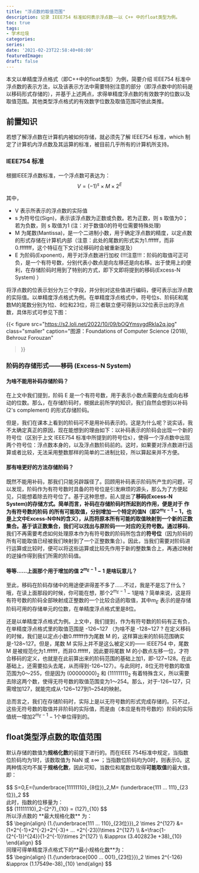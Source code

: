 ```yaml
---
title: "浮点数的取值范围"
description: 记录 IEEE754 标准如何表示浮点数——以 C++ 中的float类型为例。
toc: true
tags: 
- 学术垃圾
categories:
series:
date: '2021-02-23T22:58:40+08:00'
featuredImage:
draft: false
---
```






本文以单精度浮点格式（即C++中的float类型）为例，简要介绍 IEEE754 标准中浮点数的表示方法，以及该表示方法中需要特别注意的部分（即浮点数中的阶码是以移码形式存储的），并基于上述两点，求得单精度浮点数的有效数字的位数以及取值范围。其他类型浮点格式的有效数字位数及取值范围可依此类推。

## 前置知识

若想了解浮点数在计算机内被如何存储，就必须先了解 IEEE754 标准，which 制定了计算机内浮点数及其运算的标准，被目前几乎所有的计算机所支持。

### IEEE754 标准

根据IEEE浮点数标准，一个浮点数可表达为：
$$
V=(-1)^s \times M \times 2^E
$$

其中，

- V 表示所表示的浮点数的实际值
- s 为符号位(Sign)，表示该浮点数为正数或负数。若为正数，则 s 取值为0；若为负数，则 s 取值为1 (注：对于数值0的符号位需要特殊处理)
- M 为尾数(Mantissa)，是一个二进制小数，用于确定浮点数的精度，以定点数的形式存储在计算机内部（注意：此处的尾数的形式实为1.ffffff，而非0.fffffff，这个特征在下文讨论移码时会被重新提及）
- E 为阶码(Exponent)，用于对浮点数进行加权 (!!!注意!!!：阶码的取值可正可负，是一个有符号数，分别代表小数点是向左移还是向右移。出于使用上的便利，在存储阶码时用到了特别的方式，即下文即将提到的移码(Excess-N System) ）

将浮点数的位表示划分为三个字段，并分别对这些值进行编码，便可表示出浮点数的实际值。以单精度浮点格式为例。在单精度浮点格式中，符号位s、阶码E和尾数M的尾数分别为1位、8位和23位，将三者联立便可得到以32位表示出的浮点数，具体形式可参见下图：


{{< figure
  src="https://s2.loli.net/2022/10/09/bOQYmsygdRkIa2q.jpg"
  class="smaller"
  caption="图源：Foundations of Computer Science (2018), Behrouz Forouzan"
>}}


### 阶码的存储形式——移码 (Excess-N System)

#### 为啥不能用补码存储阶码？

在上文中我们提到，阶码 E 是一个有符号数，用于表示小数点需要向左或向右移动的位数。那么，在存储阶码时，根据此前所学的知识，我们自然会想到以补码 (2's complement) 的形式存储阶码。

但是，我们在课本上看到的阶码可不是用补码表示的。这是为什么呢？说实话，我不太确定真正的原因，现在能想到的理由如下：以补码表示的阶码会出现一个新的符号位（区别于上文 IEEE754 标准中所提到的符号位s），使得一个浮点数中出现两个符号位：浮点数本身的，以及浮点数阶码前的。这时，如果要对浮点数进行运算或者比较，无法采用整数那样的简单的二进制比较，所以算起来并不方便。

#### 那有啥更好的方法存储阶码？

既然不能用补码，那我们只能另辟蹊径了。回顾用补码表示阶码所产生的问题，可以发现，阶码作为有符号数时具备的符号位是引发麻烦的源头，那么为了方便起见，只能想着除去符号位了。基于这种思想，前人提出了**移码(Excess-N System)**的存储方式。简单而言，补码在存储阶码时所起到的作用，便是对于 作为有符号数的阶码 的所有可能取值，分别增加一个特定的值N（即$2^{m_E-1}-1$，也是上文中Excess-N中N的含义），从而将原本所有可能的取值映射到一个新的正数集合。基于该正数集合，我们可以找出与原阶码一一对应的无符号数。通过**移码**，我们不再需要考虑如何处理原本作为有符号数的阶码所包含的**符号位**（因为阶码的所有可能取值已经被我们映射到了一个正整数集合）。因此，当我们需要对阶码进行运算或比较时，便可以将这些运算或比较先作用于新的整数集合上，再通过映射的逆操作得到我们所需的阶码值。

#### 等等……上面那个用于增加的值 $2^{m_E-1}-1$ 是啥玩意儿？

至此，移码在阶码存储中的用途便讲得差不多了……不过，我是不是忘了什么？哦，在读上面那段的时候，你可能在想，那个$2^{m_E-1}-1$是啥？简单来说，这是将有符号数的阶码全部映射成正整数的一个比较合适的取值，其中$m_E$ 表示的是存储阶码可用的存储单元的位数，在单精度浮点格式里是8位。

还是以单精度浮点格式为例。上文中，我们提到，作为有符号数的阶码有正有负，在单精度浮点格式里的取值范围是 -126~127 （为啥不是 -128~127 ? 在定义移码的时候，我们是以定点小数0.ffffff作为尾数 M 的，这样算出来的阶码范围确实是-128~127。但是，尾数 M 实际上并不是这么被定义的—— IEEE754 中，尾数 M 是被规范化为1.ffffff，而非0.ffffff，因此要将尾数 M 的小数点左移一位，才符合移码的定义，也就是在此前算出来的阶码范围的基础上加1，即-127~128。在此基础上，还需要掐头去尾，从而得到-126~127）。与此同时，8位无符号数的取值范围为0～255，但是因为 $(0000 0000)_2$ 和 $(1111 1111)_2$ 有着特殊含义，所以需要去除这两个数，使得无符号数的取值范围变为1～254。那么，对于-126~127，只需增加127，就能完成从-126~127到1~254的映射。




总而言之，我们在存储阶码时，实际上是以无符号数的形式完成存储的。只不过，这些无符号数的取值并非阶码的实际值，而是由（本应是有符号数的）阶码的实际值统一增加$2^{m_E-1}-1$个单位得到的。

## float类型浮点数的取值范围

默认存储的数值为**规格化数**的前提下进行的。而在IEEE 754标准中规定，当指数位阶码均为1时，该数取值为 NaN 或 $\pm \infty$ ；当指数位阶码均为0时，则表示0。这两种情况均不属于**规格化数**，因此可知，当数位和尾数位取得**可能取值**的最大值，即：
<div>
$$
S=0,E=(\underbrace{11111110}_{8位})_2,M= (\underbrace{111 ... 111}_{23位})_2
$$
</div>
此时，指数的位移量为：
<div>
$$
(11111110)_2-(2^7)_{10} = (127)_{10}
$$
</div>
所以浮点数的 **最大规格化数** 为：
<div>
$$
\begin{align}  (1.{\underbrace{111 ... 110}_{23位}})_2 \times 2^{127}   &= (1+2^{-1}+2^{-2}+2^{-3}+ ... +2^{-23})\times 2^{127}  \\ &=\frac{1-(2^{-1})^{24}}{1-2^{-1}}\times 2^{127}  \\ &\approx (3.402823e +38)_{10}  \end{align}
$$
</div>
同理可得单精度浮点格式下的**最小规格化数**为：
<div>
$$
\begin{align}  (1.{\underbrace{000 ... 001}_{23位}})_2 \times 2^{-126}    &\approx (1.17549e-38)_{10}  \end{align}
$$
</div>
